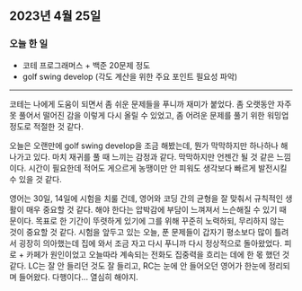 ## 2023년 4월 25일

### 오늘 한 일

- 코테 프로그래머스 + 백준 20문제 정도
- golf swing develop (각도 계산을 위한 주요 포인트 필요성 파악)

---

코테는 나에게 도움이 되면서 좀 쉬운 문제들을 푸니까 재미가 붙었다. 좀 오랫동안 자주 못 풀어서 떨어진 감을 이렇게 다시 올릴 수 있었고, 좀 어려운 문제를 풀기 위한 워밍업 정도로 적절한 것 같다.

오늘은 오랜만에 golf swing develop을 조금 해봤는데, 뭔가 막막하지만 하나하나 해나가고 있다. 마치 재귀를 풀 때 느끼는 감정과 같다. 막막하지만 언젠간 될 것 같은 느낌이다. 시간이 필요한데
적어도 게으르게 농땡이만 안 피워도 생각보다 빠르게 발전시킬 수 있을 것 같다.

영어는 30일, 14일에 시험을 치룰 건데, 영어와 코딩 간의 균형을 잘 맞춰서 규칙적인 생활이 매우 중요할 것 같다. 해야 한다는 압박감에 부담이 느껴져서 느슨해질 수 있기 때문이다. 목표로 한 기간이
뚜렷하게 있기에 그를 위해 꾸준히 노력하되, 무리하지 않는 것이 중요할 것 같다. 시험을 앞두고 있는 오늘, 푼 문제들이 갑자기 평소보다 많이 틀려서 굉장히 의아했는데 집에 와서 조금 자고 다시 푸니까
다시 정상적으로 돌아왔었다. 피로 + 카페가 원인이었고 오늘따라 계속되는 전화도 집중력을 흐리는 데에 한 몫 했던 것 같다. LC는 잘 안 들리던 것도 잘 들리고, RC는 눈에 안 들어오던 영어가 한눈에
정리되며 들어왔다. 다행이다... 열심히 해야지.
